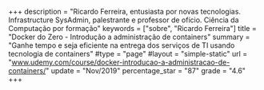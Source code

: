 +++
description = "Ricardo Ferreira, entusiasta por novas tecnologias. Infrastructure SysAdmin, palestrante e professor de ofício. Ciência da Computação por formação"
keywords = ["sobre", "Ricardo Ferreira"]
title = "Docker do Zero - Introdução a administração de containers"
summary = "Ganhe tempo e seja eficiente na entrega dos serviços de TI usando tecnologia de containers"
#type = "page"
#layout = "simple-static"
url = "www.udemy.com/course/docker-introducao-a-administracao-de-containers/"
update = "Nov/2019"
percentage_star = "87"
grade = "4.6"
+++

